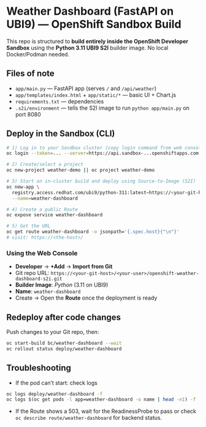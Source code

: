 # Weather Dashboard (FastAPI on UBI9) — OpenShift Sandbox Build

This repo is structured to **build entirely inside the OpenShift Developer Sandbox** using the **Python 3.11 UBI9 S2I** builder image. No local Docker/Podman needed.

## Files of note
- `app/main.py` — FastAPI app (serves `/` and `/api/weather`)
- `app/templates/index.html` + `app/static/*` — basic UI + Chart.js
- `requirements.txt` — dependencies
- `.s2i/environment` — tells the S2I image to run `python app/main.py` on port 8080

## Deploy in the Sandbox (CLI)
```bash
# 1) Log in to your Sandbox cluster (copy login command from web console)
oc login --token=... --server=https://api.sandbox-...openshiftapps.com:6443

# 2) Create/select a project
oc new-project weather-demo || oc project weather-demo

# 3) Start an in-cluster build and deploy using Source-to-Image (S2I)
oc new-app \
  registry.access.redhat.com/ubi9/python-311:latest~https://<your-git-host>/<your-user>/openshift-weather-dashboard-s2i.git \
  --name=weather-dashboard

# 4) Create a public Route
oc expose service weather-dashboard

# 5) Get the URL
oc get route weather-dashboard -o jsonpath='{.spec.host}{"\n"}'
# visit: https://<the-host>/
```

### Using the Web Console
- **Developer** → **+Add** → **Import from Git**  
- Git repo URL: `https://<your-git-host>/<your-user>/openshift-weather-dashboard-s2i.git`  
- **Builder Image**: *Python* (3.11 on UBI9)  
- **Name**: `weather-dashboard`  
- Create → Open the **Route** once the deployment is ready

## Redeploy after code changes
Push changes to your Git repo, then:
```bash
oc start-build bc/weather-dashboard --wait
oc rollout status deploy/weather-dashboard
```

## Troubleshooting
- If the pod can’t start: check logs
```bash
oc logs deploy/weather-dashboard -f
oc logs $(oc get pods -l app=weather-dashboard -o name | head -n1) -f
```
- If the Route shows a 503, wait for the ReadinessProbe to pass or check `oc describe route/weather-dashboard` for backend status.
